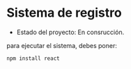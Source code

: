 <h1> Sistema de registro</h1> 

- Estado del proyecto: En consrucción.

para ejecutar el sistema, debes poner:

``` npm install react ```
